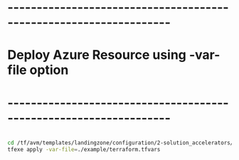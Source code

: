 # ------------------------------------------------------------------
# Deploy Azure Resource using -var-file option
# ------------------------------------------------------------------

```bash

cd /tf/avm/templates/landingzone/configuration/2-solution_accelerators/project/search_service
tfexe apply -var-file=./example/terraform.tfvars

```